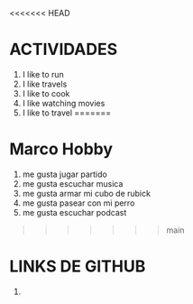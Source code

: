 <<<<<<< HEAD
# ACTIVIDADES
1. I like to run
2. I like travels
3. I like to cook
4. I like watching movies
5. I like to travel
=======

# Marco Hobby
1. me gusta jugar partido
2. me gusta escuchar musica
3. me gusta armar mi cubo de rubick
4. me gusta pasear con mi perro
5. me gusta escuchar podcast
>>>>>>> main

# LINKS DE GITHUB
1. 
